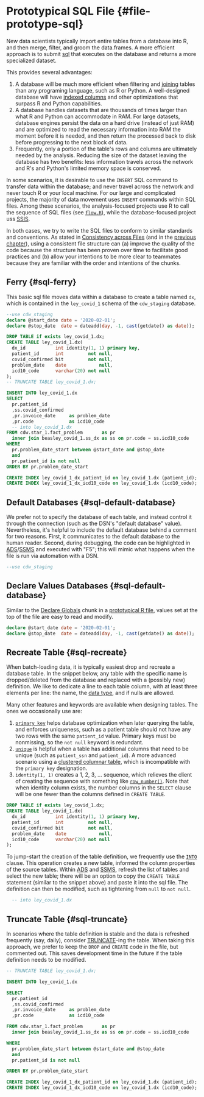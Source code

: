 Prototypical SQL File {#file-prototype-sql}
====================================

New data scientists typically import entire tables from a database into R, and then merge, filter, and groom the data.frames.  A more efficient approach is to submit [sql](https://en.wikipedia.org/wiki/SQL) that executes on the database and returns a more specialized dataset.

This provides several advantages:

1. A database will be much more efficient when filtering and [joining](https://www.w3schools.com/sql/sql_join.asp) tables than any programing language, such as R or Python.  A well-designed database will have [indexed columns](https://en.wikipedia.org/wiki/Database_index#:~:text=A%20database%20index%20is%20a,maintain%20the%20index%20data%20structure.) and other optimizations that surpass R and Python capabilities.
1. A database handles datasets that are thousands of times larger than what R and Python can accommodate in RAM.  For large datasets, database engines persist the data on a hard drive (instead of just RAM) and are optimized to read the necessary information into RAM the moment before it is needed, and then return the processed back to disk before progressing to the next block of data.
1. Frequently, only a portion of the table's rows and columns are ultimately needed by the analysis.  Reducing the size of the dataset leaving the database has two benefits: less information travels across the network and R's and Python's limited memory space is conserved.

In some scenarios, it is desirable to use the `INSERT` SQL command to transfer data within the database; and never travel across the network and never touch R or your local machine.  For our large and complicated projects, the majority of data movement uses `INSERT` commands within SQL files.  Among these scenarios, the analysis-focused projects use R to call the sequence of SQL files (see [`flow.R`](#repo-flow)), while the database-focused project uss [SSIS](https://en.wikipedia.org/wiki/SQL_Server_Integration_Services).

In both cases, we try to write the SQL files to conform to similar standards and conventions.  As stated in [Consistency across Files](#consistency-files) (and in the [previous chapter](#file-prototype-r)), using a consistent file structure can (a) improve the quality of the code because the structure has been proven over time to facilitate good practices and (b) allow your intentions to be more clear to teammates because they are familiar with the order and intentions of the chunks.

Ferry {#sql-ferry}
------------------------------------

This basic sql file moves data within a database to create a table named `dx`, which is contained in the `ley_covid_1` schema of the `cdw_staging` database.

```sql
--use cdw_staging
declare @start_date date = '2020-02-01';                               -- sync with config.yml
declare @stop_date  date = dateadd(day, -1, cast(getdate() as date));  -- sync with config.yml

DROP TABLE if exists ley_covid_1.dx;
CREATE TABLE ley_covid_1.dx(
  dx_id           int identity(1, 1) primary key,
  patient_id      int         not null,
  covid_confirmed bit         not null,
  problem_date    date            null,
  icd10_code      varchar(20) not null
);
-- TRUNCATE TABLE ley_covid_1.dx;

INSERT INTO ley_covid_1.dx
SELECT
  pr.patient_id
  ,ss.covid_confirmed
  ,pr.invoice_date     as problem_date
  ,pr.code             as icd10_code
  -- into ley_covid_1.dx
FROM cdw.star_1.fact_problem       as pr
  inner join beasley_covid_1.ss_dx as ss on pr.code = ss.icd10_code
WHERE
  pr.problem_date_start between @start_date and @stop_date
  and
  pr.patient_id is not null
ORDER BY pr.problem_date_start

CREATE INDEX ley_covid_1_dx_patient_id on ley_covid_1.dx (patient_id);
CREATE INDEX ley_covid_1_dx_icd10_code on ley_covid_1.dx (icd10_code);
```

Default Databases {#sql-default-database}
------------------------------------

We prefer not to specify the database of each table, and instead control it through the connection (such as the DSN's "default database" value).  Nevertheless, it's helpful to include the default database behind a comment for two reasons.  First, it communicates to the default database to the human reader.  Second, during debugging, the code can be highlighted in [ADS](#workstation-ads)/[SSMS](#workstation-ssms) and executed with "F5"; this will mimic what happens when the file is run via automation with a DSN.

```sql
--use cdw_staging
```

Declare Values Databases {#sql-default-database}
------------------------------------

Similar to the [Declare Globals](#chunk-declare) chunk in a [prototypical R file](file-prototype-r), values set at the top of the file are easy to read and modify.

```sql
declare @start_date date = '2020-02-01';                               -- sync with config.yml
declare @stop_date  date = dateadd(day, -1, cast(getdate() as date));  -- sync with config.yml
```

Recreate Table {#sql-recreate}
------------------------------------

When batch-loading data, it is typically easiest drop and recreate a database table.  In the snippet below, any table with the specific name is dropped/deleted from the database and replaced with a (possibly new) definition.  We like to dedicate a line to each table column, with at least three elements per line: the name, the [data type](https://docs.microsoft.com/en-us/sql/t-sql/data-types/data-types-transact-sql), and if nulls are allowed.

Many other features and keywords are available when designing tables.  The ones we occasionally use are:

1. [`primary key`](https://www.w3schools.com/sql/sql_primarykey.ASP) helps database optimization when later querying the table, and enforces uniqueness, such as a patient table should not have any two rows with the same `patient_id` value.  Primary keys must be nonmissing, so the `not null` keyword is redundant.
1. [`unique`](https://www.w3schools.com/sql/sql_unique.asp) is helpful when a table has additional columns that need to be unique (such as `patient_ssn` and `patient_id`).  A more advanced scenario using a [clustered columnar table](https://docs.microsoft.com/en-us/sql/relational-databases/indexes/columnstore-indexes-overview#when-should-i-use-a-columnstore-index), which is incompatible with the `primary key` designation.
1. `identity(1, 1)` creates a 1, 2, 3, ... sequence, which relieves the client of creating the sequence with something like [`row_number()`](https://docs.microsoft.com/en-us/sql/t-sql/functions/row-number-transact-sql).  Note that when identity column exists, the number columns in the `SELECT` clause will be one fewer than the columns defined in `CREATE TABLE`.

```sql
DROP TABLE if exists ley_covid_1.dx;
CREATE TABLE ley_covid_1.dx(
  dx_id           int identity(1, 1) primary key,
  patient_id      int         not null,
  covid_confirmed bit         not null,
  problem_date    date            null,
  icd10_code      varchar(20) not null
);
```

To jump-start the creation of the table definition, we frequently use the [`INTO`](https://docs.microsoft.com/en-us/sql/t-sql/queries/select-into-clause-transact-sql) clause.  This operation creates a new table, informed the column properties of the source tables.  Within [ADS](#workstation-ads) and [SSMS](#workstation-ssms), refresh the list of tables and select the new table; there will be an option to copy the `CREATE TABLE` statement (similar to the snippet above) and paste it into the sql file.  The definition can then be modified, such as tightening from `null` to `not null`.

```sql
  -- into ley_covid_1.dx
```

Truncate Table {#sql-truncate}
------------------------------------

In scenarios where the table definition is stable and the data is refreshed frequently (say, daily), consider [TRUNCATE](https://docs.microsoft.com/en-us/sql/t-sql/statements/truncate-table-transact-sql)-ing the table.  When taking this approach, we prefer to keep the `DROP` and `CREATE` code in the file, but commented out.  This saves development time in the future if the table definition needs to be modified.

```sql
-- TRUNCATE TABLE ley_covid_1.dx;
```

```sql
INSERT INTO ley_covid_1.dx
```

```sql
SELECT
  pr.patient_id
  ,ss.covid_confirmed
  ,pr.invoice_date     as problem_date
  ,pr.code             as icd10_code
```

```sql
FROM cdw.star_1.fact_problem       as pr
  inner join beasley_covid_1.ss_dx as ss on pr.code = ss.icd10_code
```

```sql
WHERE
  pr.problem_date_start between @start_date and @stop_date
  and
  pr.patient_id is not null
```

```sql
ORDER BY pr.problem_date_start
```

```sql
CREATE INDEX ley_covid_1_dx_patient_id on ley_covid_1.dx (patient_id);
CREATE INDEX ley_covid_1_dx_icd10_code on ley_covid_1.dx (icd10_code);
```